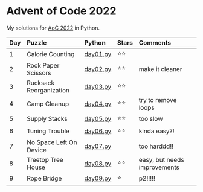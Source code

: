 # Advent of Code 2022

My solutions for [AoC 2022](https://adventofcode.com/2022/) in Python.

| Day  | Puzzle                  | Python                     | Stars | Comments                     |
| :--- | :---------------------- | :------------------------- | :---- | :--------------------------- |
| 1    | Calorie Counting        | [day01.py](day01/day01.py) | ⭐⭐    |                              |
| 2    | Rock Paper Scissors     | [day02.py](day02/day02.py) | ⭐⭐    | make it cleaner              |
| 3    | Rucksack Reorganization | [day03.py](day03/day03.py) | ⭐⭐    |                              |
| 4    | Camp Cleanup            | [day04.py](day04/day04.py) | ⭐⭐    | try to remove loops          |
| 5    | Supply Stacks           | [day05.py](day05/day05.py) | ⭐⭐    | too slow                     |
| 6    | Tuning Trouble          | [day06.py](day06/day06.py) | ⭐⭐    | kinda easy?!                 |
| 7    | No Space Left On Device | [day07.py](day07/day07.py) |       | too harddd!!                 |
| 8    | Treetop Tree House      | [day08.py](day08/day08.py) | ⭐⭐    | easy, but needs improvements |
| 9    | Rope Bridge             | [day09.py](day09/day09.py) | ⭐     | p2!!!!!                      |

